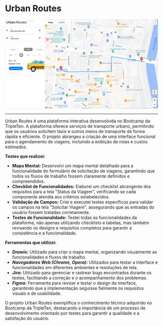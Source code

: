 # Urban Routes

![Imagem da página inicial do app](img.urban.route.png)
___
Urban Routes é uma plataforma interativa desenvolvida no Bootcamp da TripleTen. A plataforma oferece serviços de transporte urbano, permitindo que os usuários solicitem táxis e outros meios de transporte de forma rápida e eficiente. O projeto abrangeu a criação de uma interface funcional para o agendamento de viagens, incluindo a exibição de rotas e custos estimados.

**Testes que realizei:**

- **Mapa Mental:** Desenvolvi um mapa mental detalhado para a funcionalidade do formulário de solicitação de viagens, garantindo que todos os fluxos de trabalho fossem claramente definidos e compreendidos.
- **Checklist de Funcionalidades:** Elaborei um checklist abrangente dos requisitos para a tela "Status da Viagem", verificando se cada componente atendia aos critérios estabelecidos.
- **Validação de Campos:** Criei e executei testes específicos para validar os campos na tela "Solicitar Viagem", assegurando que as entradas do usuário fossem tratadas corretamente.
- **Testes de Funcionalidade:** Testei todas as funcionalidades da plataforma, não apenas utilizando checklists e tabelas, mas também revisando os designs e requisitos completos para garantir a consistência e a funcionalidade.
  
**Ferramentas que utilizei:**

- ***Drawio:*** Utilizado para criar o mapa mental, organizando visualmente as funcionalidades e fluxos de trabalho.
- ***Navegadores Web (Chrome, Opera):*** Utilizados para testar a interface e funcionalidades em diferentes ambientes e resoluções de tela.
- ***Jira:*** Utilizado para gerenciar e rastrear bugs encontrados durante os testes, facilitando a correção e o acompanhamento dos problemas.
- ***Figma:*** Ferramenta para revisar e testar o design da interface, garantindo que a implementação seguisse fielmente os requisitos visuais e de usabilidade.

O projeto Urban Routes exemplifica o conhecimento técnico adquirido no Bootcamp da TripleTen, destacando a importância de um processo de desenvolvimento orientado por testes para garantir a qualidade e a satisfação do usuário.

